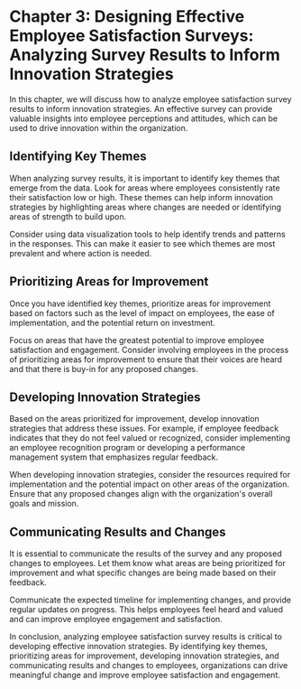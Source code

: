 Chapter 3: Designing Effective Employee Satisfaction Surveys: Analyzing Survey Results to Inform Innovation Strategies
======================================================================================================================

In this chapter, we will discuss how to analyze employee satisfaction survey results to inform innovation strategies. An effective survey can provide valuable insights into employee perceptions and attitudes, which can be used to drive innovation within the organization.

Identifying Key Themes
----------------------

When analyzing survey results, it is important to identify key themes that emerge from the data. Look for areas where employees consistently rate their satisfaction low or high. These themes can help inform innovation strategies by highlighting areas where changes are needed or identifying areas of strength to build upon.

Consider using data visualization tools to help identify trends and patterns in the responses. This can make it easier to see which themes are most prevalent and where action is needed.

Prioritizing Areas for Improvement
----------------------------------

Once you have identified key themes, prioritize areas for improvement based on factors such as the level of impact on employees, the ease of implementation, and the potential return on investment.

Focus on areas that have the greatest potential to improve employee satisfaction and engagement. Consider involving employees in the process of prioritizing areas for improvement to ensure that their voices are heard and that there is buy-in for any proposed changes.

Developing Innovation Strategies
--------------------------------

Based on the areas prioritized for improvement, develop innovation strategies that address these issues. For example, if employee feedback indicates that they do not feel valued or recognized, consider implementing an employee recognition program or developing a performance management system that emphasizes regular feedback.

When developing innovation strategies, consider the resources required for implementation and the potential impact on other areas of the organization. Ensure that any proposed changes align with the organization's overall goals and mission.

Communicating Results and Changes
---------------------------------

It is essential to communicate the results of the survey and any proposed changes to employees. Let them know what areas are being prioritized for improvement and what specific changes are being made based on their feedback.

Communicate the expected timeline for implementing changes, and provide regular updates on progress. This helps employees feel heard and valued and can improve employee engagement and satisfaction.

In conclusion, analyzing employee satisfaction survey results is critical to developing effective innovation strategies. By identifying key themes, prioritizing areas for improvement, developing innovation strategies, and communicating results and changes to employees, organizations can drive meaningful change and improve employee satisfaction and engagement.


